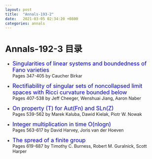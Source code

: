 ```yaml
---
layout: post
title:  "Annals-193-2"
date:   2021-03-05 02:34:20 +0800
categories: annals
---
```


# Annals-192-3 目录

- <font color="#0000dd" size="4">Singularities of linear systems and boundedness of Fano varieties</font>		
  Pages 347-405 by Caucher Birkar

- <font color="#0000dd" size="4">Rectifiability of singular sets of noncollapsed limit spaces with Ricci curvature bounded below</font>		
  Pages 407-538 by Jeff Cheeger, Wenshuai Jiang, Aaron Naber

- <font color="#0000dd" size="4">On property (T) for Aut(Fn) and SLn(Z)</font>		
  Pages 539-562 by Marek Kaluba, Dawid Kielak, Piotr W. Nowak

- <font color="#0000dd" size="4">Integer multiplication in time O(nlogn)</font>		
  Pages 563-617 by David Harvey, Joris van der Hoeven

- <font color="#0000dd" size="4">The spread of a finite group</font>		
  Pages 619-687 by Timothy C. Burness, Robert M. Guralnick, Scott Harper